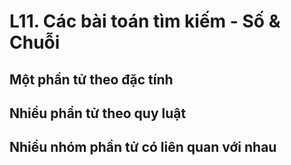 
# L11. Các bài toán tìm kiếm - Số & Chuỗi

## Một phần tử theo đặc tính

## Nhiều phần tử theo quy luật

## Nhiều nhóm phần tử có liên quan với nhau
